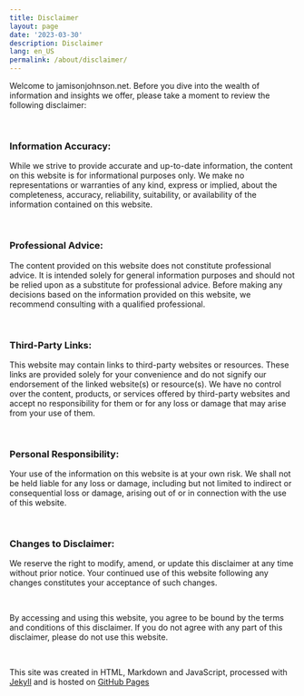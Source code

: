 ```yaml
---
title: Disclaimer
layout: page
date: '2023-03-30'
description: Disclaimer
lang: en_US
permalink: /about/disclaimer/
---
```

Welcome to jamisonjohnson.net. Before you dive into the wealth of information and insights we offer, please take a moment to review the following disclaimer:

<br>

### Information Accuracy: 

While we strive to provide accurate and up-to-date information, the content on this website is for informational purposes only. We make no representations or warranties of any kind, express or implied, about the completeness, accuracy, reliability, suitability, or availability of the information contained on this website.

<br>

### Professional Advice: 

The content provided on this website does not constitute professional advice. It is intended solely for general information purposes and should not be relied upon as a substitute for professional advice. Before making any decisions based on the information provided on this website, we recommend consulting with a qualified professional.

<br>

### Third-Party Links: 

This website may contain links to third-party websites or resources. These links are provided solely for your convenience and do not signify our endorsement of the linked website(s) or resource(s). We have no control over the content, products, or services offered by third-party websites and accept no responsibility for them or for any loss or damage that may arise from your use of them.

<br>

### Personal Responsibility: 

Your use of the information on this website is at your own risk. We shall not be held liable for any loss or damage, including but not limited to indirect or consequential loss or damage, arising out of or in connection with the use of this website.

<br>

### Changes to Disclaimer: 

We reserve the right to modify, amend, or update this disclaimer at any time without prior notice. Your continued use of this website following any changes constitutes your acceptance of such changes.

<br>

By accessing and using this website, you agree to be bound by the terms and conditions of this disclaimer. If you do not agree with any part of this disclaimer, please do not use this website.

<br>

This site was created in HTML, Markdown and JavaScript, processed with [Jekyll](https://jekyllrb.com/) and is hosted on [GitHub Pages](https://pages.github.com/)